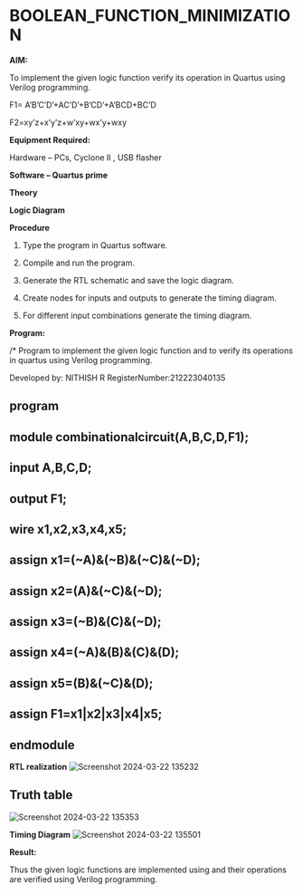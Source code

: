 # BOOLEAN_FUNCTION_MINIMIZATION

**AIM:**

To implement the given logic function verify its operation in Quartus using Verilog programming.

F1= A’B’C’D’+AC’D’+B’CD’+A’BCD+BC’D 

F2=xy’z+x’y’z+w’xy+wx’y+wxy

**Equipment Required:**

Hardware – PCs, Cyclone II , USB flasher

**Software – Quartus prime**

**Theory**

**Logic Diagram**

**Procedure**

1.	Type the program in Quartus software.

2.	Compile and run the program.

3.	Generate the RTL schematic and save the logic diagram.

4.	Create nodes for inputs and outputs to generate the timing diagram.

5.	For different input combinations generate the timing diagram.


**Program:**

/* Program to implement the given logic function and to verify its operations in quartus using Verilog programming. 

Developed by: NITHISH R
RegisterNumber:212223040135
## program
## module combinationalcircuit(A,B,C,D,F1);
## input A,B,C,D;
## output F1;
## wire x1,x2,x3,x4,x5;
## assign x1=(~A)&(~B)&(~C)&(~D);
## assign x2=(A)&(~C)&(~D);
## assign x3=(~B)&(C)&(~D);
## assign x4=(~A)&(B)&(C)&(D);
## assign x5=(B)&(~C)&(D);
## assign F1=x1|x2|x3|x4|x5;
## endmodule 





**RTL realization**
![Screenshot 2024-03-22 135232](https://github.com/NithishR15/BOOLEAN_FUNCTION_MINIMIZATION/assets/144870685/021f7695-90d3-4cdd-820f-39bf29f5230e)

## Truth table
![Screenshot 2024-03-22 135353](https://github.com/NithishR15/BOOLEAN_FUNCTION_MINIMIZATION/assets/144870685/04a0ca4f-f113-4206-bbe1-61131b52feb7)



**Timing Diagram**
![Screenshot 2024-03-22 135501](https://github.com/NithishR15/BOOLEAN_FUNCTION_MINIMIZATION/assets/144870685/c5770d0a-5a24-485d-87a9-5141364be059)


**Result:**

Thus the given logic functions are implemented using and their operations are verified using Verilog programming.

